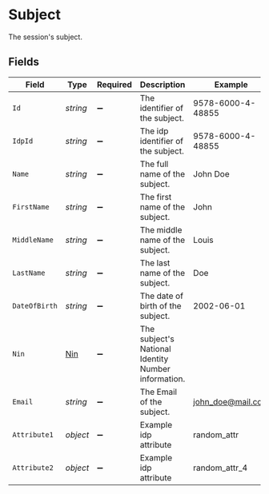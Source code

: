 # Subject

The session's subject.


## Fields

| Field                                               | Type                                                | Required                                            | Description                                         | Example                                             |
| --------------------------------------------------- | --------------------------------------------------- | --------------------------------------------------- | --------------------------------------------------- | --------------------------------------------------- |
| `Id`                                                | *string*                                            | :heavy_minus_sign:                                  | The identifier of the subject.                      | 9578-6000-4-48855                                   |
| `IdpId`                                             | *string*                                            | :heavy_minus_sign:                                  | The idp identifier of the subject.                  | 9578-6000-4-48855                                   |
| `Name`                                              | *string*                                            | :heavy_minus_sign:                                  | The full name of the subject.                       | John Doe                                            |
| `FirstName`                                         | *string*                                            | :heavy_minus_sign:                                  | The first name of the subject.                      | John                                                |
| `MiddleName`                                        | *string*                                            | :heavy_minus_sign:                                  | The middle name of the subject.                     | Louis                                               |
| `LastName`                                          | *string*                                            | :heavy_minus_sign:                                  | The last name of the subject.                       | Doe                                                 |
| `DateOfBirth`                                       | *string*                                            | :heavy_minus_sign:                                  | The date of birth of the subject.                   | 2002-06-01                                          |
| `Nin`                                               | [Nin](../../Models/Components/Nin.md)               | :heavy_minus_sign:                                  | The subject's National Identity Number information. |                                                     |
| `Email`                                             | *string*                                            | :heavy_minus_sign:                                  | The Email of the subject.                           | john_doe@mail.com                                   |
| `Attribute1`                                        | *object*                                            | :heavy_minus_sign:                                  | Example idp attribute                               | random_attr                                         |
| `Attribute2`                                        | *object*                                            | :heavy_minus_sign:                                  | Example idp attribute                               | random_attr_4                                       |